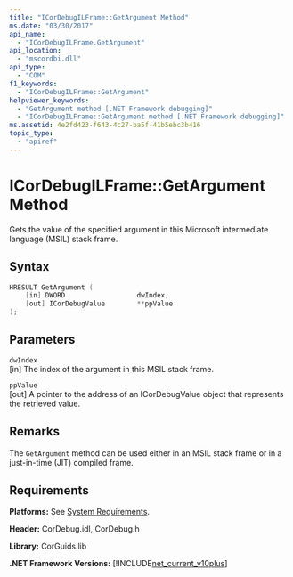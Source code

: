 ```yaml
---
title: "ICorDebugILFrame::GetArgument Method"
ms.date: "03/30/2017"
api_name: 
  - "ICorDebugILFrame.GetArgument"
api_location: 
  - "mscordbi.dll"
api_type: 
  - "COM"
f1_keywords: 
  - "ICorDebugILFrame::GetArgument"
helpviewer_keywords: 
  - "GetArgument method [.NET Framework debugging]"
  - "ICorDebugILFrame::GetArgument method [.NET Framework debugging]"
ms.assetid: 4e2fd423-f643-4c27-ba5f-41b5ebc3b416
topic_type: 
  - "apiref"
---
```

# ICorDebugILFrame::GetArgument Method
Gets the value of the specified argument in this Microsoft intermediate language (MSIL) stack frame.  
  
## Syntax  
  
```cpp  
HRESULT GetArgument (  
    [in] DWORD                  dwIndex,  
    [out] ICorDebugValue        **ppValue  
);  
```  
  
## Parameters  
 `dwIndex`  
 [in] The index of the argument in this MSIL stack frame.  
  
 `ppValue`  
 [out] A pointer to the address of an ICorDebugValue object that represents the retrieved value.  
  
## Remarks  
 The `GetArgument` method can be used either in an MSIL stack frame or in a just-in-time (JIT) compiled frame.  
  
## Requirements  
 **Platforms:** See [System Requirements](../../get-started/system-requirements.md).  
  
 **Header:** CorDebug.idl, CorDebug.h  
  
 **Library:** CorGuids.lib  
  
 **.NET Framework Versions:** [!INCLUDE[net_current_v10plus](../../../../includes/net-current-v10plus-md.md)]
